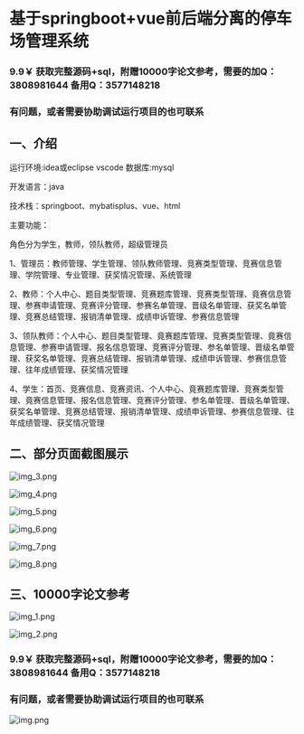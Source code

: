 # 基于springboot+vue前后端分离的停车场管理系统

### 9.9￥ 获取完整源码+sql，附赠10000字论文参考，需要的加Q：3808981644 备用Q：3577148218
### 有问题，或者需要协助调试运行项目的也可联系

## 一、介绍

运行环境:idea或eclipse vscode 数据库:mysql

开发语言：java

技术栈：springboot、mybatisplus、vue、html

主要功能：

角色分为学生，教师，领队教师，超级管理员

1、管理员：教师管理、学生管理、领队教师管理、竞赛类型管理、竞赛信息管理、学院管理、专业管理、获奖情况管理、系统管理

2、教师：个人中心、题目类型管理、竞赛题库管理、竞赛类型管理、竟赛信息管理、参赛申请管理、竞赛评分管理、参赛名单管理、晋级名单管理、获奖名单管理、竞赛总结管理、报销清单管理、成绩申诉管理、参赛信息管理

3、领队教师：个人中心、题目类型管理、竟赛题库管理、竞赛类型管理、竟赛信息管理、参赛申请管理、报名信息管理、竞赛评分管理、参名单管理、晋级名单管理、获奖名单管理、竞赛总结管理、报销清单管理、成绩申诉管理、参赛信息管理、往年成绩管理、获奖情况管理

4、学生：首页、竞赛信息、竞赛资讯、个人中心、竟赛题库管理、竞赛类型管理、竟赛信息管理、报名信息管理、竞赛评分管理、参名单管理、晋级名单管理、获奖名单管理、竞赛总结管理、报销清单管理、成绩申诉管理、参赛信息管理、往年成绩管理、获奖情况管理

## 二、部分页面截图展示

![img_3.png](imgs/img_3.png)

![img_4.png](imgs/img_4.png)

![img_5.png](imgs/img_5.png)

![img_6.png](imgs/img_6.png)

![img_7.png](imgs/img_7.png)

![img_8.png](imgs/img_8.png)


## 三、10000字论文参考

![img_1.png](imgs/img_1.png)

![img_2.png](imgs/img_2.png)

### 9.9￥ 获取完整源码+sql，附赠10000字论文参考，需要的加Q：3808981644 备用Q：3577148218
### 有问题，或者需要协助调试运行项目的也可联系

![img.png](imgs/img.png)

